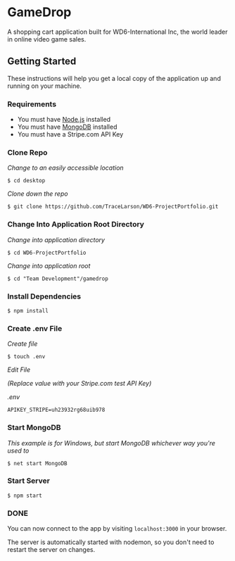 # GameDrop
A shopping cart application built for WD6-International Inc, the world leader in online video game sales.

## Getting Started
These instructions will help you get a local copy of the application up and running on your machine.

### Requirements

- You must have [Node.js](https://nodejs.org/en/) installed
- You must have [MongoDB](https://www.mongodb.com/) installed
- You must have a Stripe.com API Key

### Clone Repo

*Change to an easily accessible location*
```
$ cd desktop
```

*Clone down the repo*
```
$ git clone https://github.com/TraceLarson/WD6-ProjectPortfolio.git
```

### Change Into Application Root Directory

*Change into application directory*
```
$ cd WD6-ProjectPortfolio
```

*Change into application root*
```
$ cd "Team Development"/gamedrop
```

### Install Dependencies

```
$ npm install
```

### Create .env File

*Create file*
```
$ touch .env
```

*Edit File*  

*(Replace value with your Stripe<span>.</span>com test API Key)*

*.env*
```
APIKEY_STRIPE=uh23932rg68uib978
```

### Start MongoDB

*This example is for Windows, but start MongoDB whichever way you're used to*
```
$ net start MongoDB
```

### Start Server

```
$ npm start
```

### DONE

You can now connect to the app by visiting `localhost:3000` in your browser.

The server is automatically started with nodemon, so you don't need to restart the server on changes.
